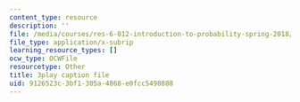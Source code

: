 ```yaml
---
content_type: resource
description: ''
file: /media/courses/res-6-012-introduction-to-probability-spring-2018/9126523c3bf1305a4868e0fcc5490888_Hmm9IqosCv4.srt
file_type: application/x-subrip
learning_resource_types: []
ocw_type: OCWFile
resourcetype: Other
title: 3play caption file
uid: 9126523c-3bf1-305a-4868-e0fcc5490888
---
```

